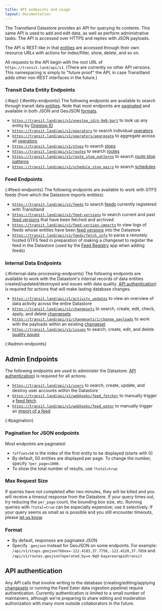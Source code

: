 ```yaml
---
title: API endpoints and usage
layout: documentation
---
```


The Transitland Datastore provides an API for querying its contents. This same API is used to add and edit data, as well as perform administrative tasks. The API is accessed over HTTPS and replies with JSON payloads.

The API is REST-like in that [entities](entity-quick-reference.html) are accessed through their own resource URLs with actions for index/filter, show, delete, and so on. 

All requests to the API begin with the root URL of `https://transit.land/api/v1`. (There are currently no other API versions. This namespacing is simply to "future proof" the API, in case Transitland adds other non-REST interfaces in the future.)

### Transit Data Entity Endpoints
{:#api}
{:#entity-endpoints}
The following endpoints are available to search through transit data [entities](entities.html). Note that most endpoints are [paginated](#pagination) and available in both JSON and GeoJSON [formats](#formats).

* [`https://transit.land/api/v1/onestop_id/o-9q9-bart`](https://transit.land/api/v1/onestop_id/o-9q9-bart) to look up any entity by [Onestop ID](/documentation/onestop-id-scheme)
* [`https://transit.land/api/v1/operators`](https://transit.land/api/v1/operators) to search individual [operators](operators.html)
* [`https://transit.land/api/v1/operators/aggregate`](https://transit.land/api/v1/operators/aggregate) to aggregate across all [operators](operators.html)
* [`https://transit.land/api/v1/stops`](https://transit.land/api/v1/stops) to search [stops](stops.html)
* [`https://transit.land/api/v1/routes`](https://transit.land/api/v1/routes) to search [routes](routes-and-route-stop-patterns.html)
* [`https://transit.land/api/v1/route_stop_patterns`](https://transit.land/api/v1/route_stop_patterns) to search [route stop patterns](routes-and-route-stop-patterns.html)
* [`https://transit.land/api/v1/schedule_stop_pairs`](https://transit.land/api/v1/schedule_stop_pairs) to search [schedules](schedules.html)

### Feed Endpoints
{:#feed-endpoints}
The following endpoints are available to work with GTFS feeds (from which the Datastore imports entities):

* [`https://transit.land/api/v1/feeds`](https://transit.land/api/v1/feeds) to search [feeds](feeds.html) currently registered with Transitland
* [`https://transit.land/api/v1/feed-versions`](https://transit.land/api/v1/feed-versions) to search current and past [feed versions](feeds.html) that have been fetched and archived
* [`https://transit.land/api/v1/feed-version-imports`](https://transit.land/api/v1/feed-version-imports) to view logs of feeds whose entities have been [feed versions](feeds.html) into the Datastore
* [`https://transit.land/api/v1/feeds/fetch_info`](https://transit.land/api/v1/feeds/fetch_info) to parse a remotely hosted GTFS feed in preparation of making a changeset to register the feed in the Datastore (used by the [Feed Registry](/documentation/feed-registry/add-a-feed.html) app when adding feeds)

### Internal Data Endpoints
{:#internal-data-processing-endpoints}
The following endpoints are available to work with the Datastore's internal records of data entities created/updated/destroyed and issues with data quality. [API authentication](#api-authentication)) is required for actions that will make lasting database changes.

* [`https://transit.land/api/v1/activity_updates`](https://transit.land/api/v1/activity_updates) to view an overview of data activity across the entire Datastore
* [`https://transit.land/api/v1/changesets`](https://transit.land/api/v1/changesets) to search, create, edit, check, apply, and delete [changesets](changesets.html)
* [`https://transit.land/api/v1/changesets/1/change_payloads`](https://transit.land/api/v1/changesets/1/change_payloads) to work with the payloads within an existing [changeset](changesets.html)
* [`https://transit.land/api/v1/issues`](https://transit.land/api/v1/issues) to search, create, edit, and delete [quality issues](issues.html)

{:#admin-endpoints}
## Admin Endpoints
The following endpoints are used to administer the Datastore. [API authentication](#api-authentication)) is required for all actions.

* [`https://transit.land/api/v1/users`](https://transit.land/api/v1/users) to search, create, update, and destroy user accounts within the Datastore
* [`https://transit.land/api/v1/webhooks/feed_fetcher`](https://transit.land/api/v1/webhooks/feed_fetcher) to manually trigger a [feed fetch](feeds.html)
* [`https://transit.land/api/v1/webhooks/feed_eater`](https://transit.land/api/v1/webhooks/feed_eater) to manually trigger an [import of a feed](feeds.html)

{:#pagination}
### Pagination for JSON endpoints

Most endpoints are paginated:

- `?offset=50` is the index of the first entity to be displayed (starts with 0)
- By default, 50 entities are displayed per page. To change the number, specify `?per_page=1000`.
- To show the total number of results, use `?total=true`

### Max Request Size

If queries have not completed after two minutes, they will be killed and you will receive a timeout response from the Datastore. If your query times out, try reducing the `per_page` count, the bounding box size, etc. Running queries with `?total=true` can be especially expensive; use it selectively. If your query seems as small as is possible and you still encounter timeouts, please [let us know](mailto:transitland@mapzen.com).

### Format

- By default, responses are paginated JSON
- Specify `.geojson` instead for GeoJSON on some endpoints. For example: `/api/v1/stops.geojson?bbox=-122.4183,37.7758,-122.4120,37.7858` and `/api/v1/routes.geojson?operated_by=o-9q9-bayarearapidtransit`

## API authentication

Any API calls that involve writing to the database (creating/editing/applying [changesets](changesets.html) or running the Feed Eater data ingestion pipeline) require authentication. Currently authentication is limited to a small number of maintainers, although we're preparing to share editing and moderation authorization with many more outside collaborators in the future.
